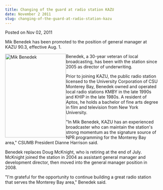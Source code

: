 ```yaml
---
title: Changing of the guard at radio station KAZU
date: November 2 2011
slug: changing-of-the-guard-at-radio-station-kazu
---
```


    

<span class="date">Posted on Nov 02, 2011 </span>

<p>Mik Benedek has been promoted to the position of general manager
at KAZU 90.3, effective Aug. 1.</p>
<p><img alt="Mik Benedek" src="https://news.csumb.edu/sites/default/files/imagecache/medium/65/attachments/news/images/mik_new_headshot.jpg" style="float:left; width:200px; height:275px">Benedek, a 30-year
veteran of local broadcasting, has been with the station since 2005
as director of underwriting.</img></p>
<p>Prior to joining KAZU, the public radio station licensed to the
University Corporation of CSU Monterey Bay, Benedek owned and
operated local radio stations KMBY in the late 1990s and KHIP in
the late 1980s. A resident of Aptos, he holds a bachelor of fine
arts degree in film and television from New York University.</p>
<p>&quot;In Mik Benedek, KAZU has an experienced broadcaster who can
maintain the station&apos;s strong momentum as the signature source of
NPR programming for the Monterey Bay area,&quot; CSUMB President Dianne
Harrison said.</p>
<p>Benedek replaces Doug McKnight, who is retiring at the end of
July. McKnight joined the station in 2004 as assistant general
manager and development director, then moved into the general
manager position in 2008.</p>
<p>&quot;I&apos;m grateful for the opportunity to continue building a great
radio station that serves the Monterey Bay area,&quot; Benedek said.</p>

 

 
